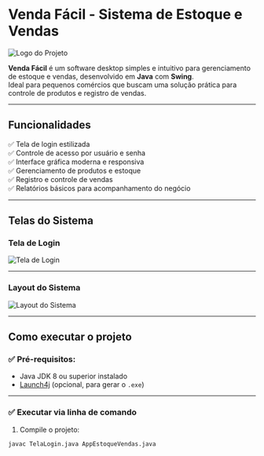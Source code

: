 # Venda Fácil - Sistema de Estoque e Vendas

![Logo do Projeto](https://imgur.com/3YtSsNB.png)

**Venda Fácil** é um software desktop simples e intuitivo para gerenciamento de estoque e vendas, desenvolvido em **Java** com **Swing**.  
Ideal para pequenos comércios que buscam uma solução prática para controle de produtos e registro de vendas.

---

## Funcionalidades

✅ Tela de login estilizada  
✅ Controle de acesso por usuário e senha  
✅ Interface gráfica moderna e responsiva  
✅ Gerenciamento de produtos e estoque  
✅ Registro e controle de vendas  
✅ Relatórios básicos para acompanhamento do negócio  

---

## Telas do Sistema

### Tela de Login

![Tela de Login](https://imgur.com/gHOT9Pt.png)

---

### Layout do Sistema


![Layout do Sistema](https://imgur.com/oEpW2kf.png)

---

## Como executar o projeto

### ✅ Pré-requisitos:

- Java JDK 8 ou superior instalado
- [Launch4j](https://launch4j.sourceforge.net/) (opcional, para gerar o `.exe`)

---

### ✅ Executar via linha de comando

1. Compile o projeto:

```bash
javac TelaLogin.java AppEstoqueVendas.java
